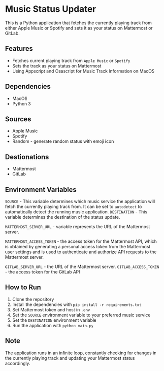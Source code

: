# Music Status Updater

This is a Python application that fetches the currently playing track from either Apple Music or Spotify and sets it as your status on Mattermost or GitLab.

## Features
- Fetches current playing track from `Apple Music` or `Spotify`
- Sets the track as your status on Mattermost
- Using Appscript and Osascript for Music Track Information on MacOS

## Dependencies
- MacOS
- Python 3

## Sources
- Apple Music
- Spotify
- Random - generate random status with emoji icon

## Destionations
- Mattermost
- GitLab

## Environment Variables
`SOURCE` - This variable determines which music service the application will fetch the currently playing track from. It can be set to `autodetect` to automatically detect the running music application.
`DESTINATION` - This variable determines the destination of the status update.

`MATTERMOST_SERVER_URL` - variable represents the URL of the Mattermost server.

`MATTERMOST_ACCESS_TOKEN` - the access token for the Mattermost API, which is obtained by generating a personal access token from the Mattermost user settings and is used to authenticate and authorize API requests to the Mattermost server.

`GITLAB_SERVER_URL` - the URL of the Mattermost server.
`GITLAB_ACCESS_TOKEN` - the access token for the GitLab API


## How to Run
1. Clone the repository
2. Install the dependencies with `pip install -r requirements.txt`
3. Set Mattermost token and host in `.env`
4. Set the `SOURCE` environment variable to your preferred music service
5. Set the `DESTINATION` environment variable
6. Run the application with `python main.py`

## Note
The application runs in an infinite loop, constantly checking for changes in the currently playing track and updating your Mattermost status accordingly.

